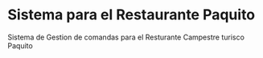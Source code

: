 # Sistema para el Restaurante Paquito
Sistema de Gestion de comandas para el Resturante Campestre turisco Paquito